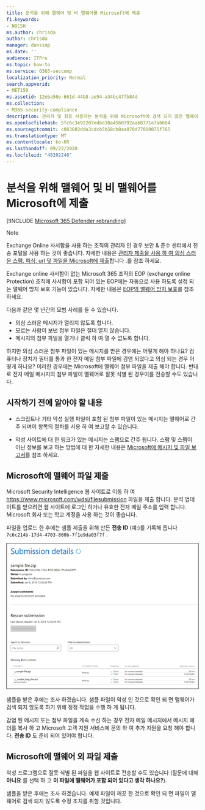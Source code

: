 ```yaml
---
title: 분석을 위해 맬웨어 및 비 맬웨어를 Microsoft에 제출
f1.keywords:
- NOCSH
ms.author: chrisda
author: chrisda
manager: dansimp
ms.date: ''
audience: ITPro
ms.topic: how-to
ms.service: O365-seccomp
localization_priority: Normal
search.appverid:
- MET150
ms.assetid: 12eba50e-661d-44b8-ae94-a34bc47fb84d
ms.collection:
- M365-security-compliance
description: 관리자 및 최종 사용자는 분석을 위해 Microsoft에 검색 되지 않은 맬웨어 또는 잘못 식별 된 맬웨어 첨부 파일을 제출 하는 방법에 대해 알아볼 수 있습니다.
ms.openlocfilehash: 5fc6c3e92207edbd38a4560392aa68771e7a6604
ms.sourcegitcommit: c083602dda3cdcb5b58cb8aa070d77019075f765
ms.translationtype: MT
ms.contentlocale: ko-KR
ms.lasthandoff: 09/22/2020
ms.locfileid: "48202248"
---
```

# <a name="submit-malware-and-non-malware-to-microsoft-for-analysis"></a>분석을 위해 맬웨어 및 비 맬웨어를 Microsoft에 제출

[!INCLUDE [Microsoft 365 Defender rebranding](../includes/microsoft-defender-for-office.md)]


> [!NOTE]
> Exchange Online 사서함을 사용 하는 조직의 관리자 인 경우 보안 & 준수 센터에서 전송 포털을 사용 하는 것이 좋습니다. 자세한 내용은 [관리자 제출을 사용 하 여 의심 스러운 스팸, 피싱, url 및 파일을 Microsoft에 제출](admin-submission.md)합니다 .를 참조 하세요.

Exchange online 사서함이 없는 Microsoft 365 조직의 EOP (exchange online Protection) 조직에 사서함이 포함 되어 있는 EOP에는 자동으로 사용 하도록 설정 되는 맬웨어 방지 보호 기능이 있습니다. 자세한 내용은 [EOP의 맬웨어 방지 보호](anti-malware-protection.md)를 참조 하세요.

다음과 같은 몇 년간의 모범 사례를 들 수 있습니다.

- 의심 스러운 메시지가 열리지 않도록 합니다.
- 모르는 사람이 보낸 첨부 파일은 절대 열지 않습니다.
- 메시지의 첨부 파일을 열거나 클릭 하 여 열 수 없도록 합니다.

하지만 의심 스러운 첨부 파일이 있는 메시지를 받은 경우에는 어떻게 해야 하나요? 컴퓨터나 장치가 필터를 통과 한 전자 메일 첨부 파일에 감염 되었다고 의심 되는 경우 어떻게 하나요? 이러한 경우에는 Microsoft에 맬웨어 첨부 파일을 제출 해야 합니다. 반대로 전자 메일 메시지의 첨부 파일이 맬웨어로 잘못 식별 된 경우이를 전송할 수도 있습니다.

## <a name="what-do-you-need-to-know-before-you-begin"></a>시작하기 전에 알아야 할 내용

- 스크립트나 기타 악성 실행 파일이 포함 된 첨부 파일이 있는 메시지는 맬웨어로 간주 되며이 항목의 절차를 사용 하 여 보고할 수 있습니다.

- 악성 사이트에 대 한 링크가 있는 메시지는 스팸으로 간주 됩니다. 스팸 및 스팸이 아닌 정보를 보고 하는 방법에 대 한 자세한 내용은 [Microsoft에 메시지 및 파일 보고서](report-junk-email-messages-to-microsoft.md)를 참조 하세요.

## <a name="submit-malware-files-to-microsoft"></a>Microsoft에 맬웨어 파일 제출

Microsoft Security Intelligence 웹 사이트로 이동 하 여 <https://www.microsoft.com/wdsi/filesubmission> 파일을 제출 합니다. 분석 업데이트를 받으려면 웹 사이트에 로그인 하거나 유효한 전자 메일 주소를 입력 합니다. Microsoft 회사 또는 학교 계정을 사용 하는 것이 좋습니다.

파일을 업로드 한 후에는 샘플 제출을 위해 만든 **전송 ID** (예:)를 기록해 둡니다 `7c6c214b-17d4-4703-860b-7f1e9da03f7f` .

![Windows Defender 보안 인텔리전스 웹 사이트의 전송 세부 정보](../../media/EOP-Malware-Protection-Center.png)

샘플을 받은 후에는 조사 하겠습니다. 샘플 파일이 악성 인 것으로 확인 되 면 맬웨어가 검색 되지 않도록 하기 위해 정정 작업을 수행 하 게 됩니다.

감염 된 메시지 또는 첨부 파일을 계속 수신 하는 경우 전자 메일 메시지에서 메시지 헤더를 복사 하 고 Microsoft 고객 지원 서비스에 문의 하 여 추가 지원을 요청 해야 합니다. **전송 ID** 도 준비 되어 있어야 합니다.

## <a name="submit-non-malware-files-to-microsoft"></a>Microsoft에 맬웨어 외 파일 제출

악성 프로그램으로 잘못 식별 된 파일을 웹 사이트로 전송할 수도 있습니다 (질문에 대해 **아니요** 를 선택 하 고 **이 파일에 맬웨어가 포함 되어 있다고 생각 하나요?**).

샘플을 받은 후에는 조사 하겠습니다. 예제 파일이 깨끗 한 것으로 확인 되 면 파일이 맬웨어로 검색 되지 않도록 수정 조치를 취할 것입니다.
